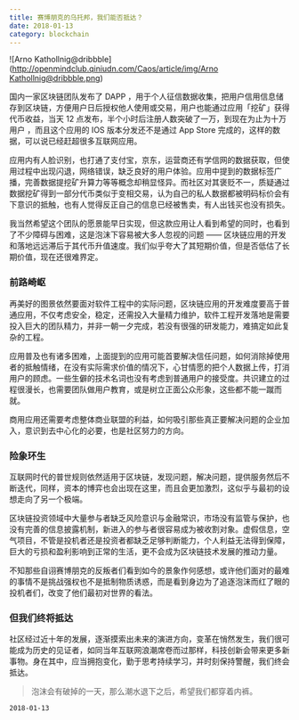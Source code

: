 ```yaml
---
title: 赛博朋克的乌托邦，我们能否抵达？
date: 2018-01-13
category: blockchain
---
```


![Arno Kathollnig@dribbble](http://openmindclub.qiniudn.com/Caos/article/img/Arno Kathollnig@dribbble.png)

国内一家区块链团队发布了 DAPP ，用于个人征信数据收集，把用户信用信息储存到区块链，方便用户日后授权他人使用或交易，用户也能通过应用「挖矿」获得代币收益，当天 12 点发布，半个小时后注册人数突破了一万，到现在为止为十万用户 ，而且这个应用的 IOS 版本分发还不是通过 App Store 完成的，这样的数据，可以说已经赶超很多互联网应用。

应用内有人脸识别，也打通了支付宝，京东，运营商还有学信网的数据获取，但使用过程中出现闪退，网络错误，缺乏良好的用户体验。应用中提到的数据标签广播，完善数据提挖矿升算力等等概念却稍显怪异。而社区对其褒贬不一，质疑通过数据挖矿得到一部分代币类似于变相交易，认为自己的私人数据都被明码标价会有下意识的抵触，也有人觉得反正自己的信息已经被售卖，有人出钱买也没有损失。

我当然希望这个团队的愿景能早日实现，但这款应用让人看到希望的同时，也看到了不少障碍与困难，这是泡沫下容易被大多人忽视的问题 —— 区块链应用的开发和落地远远滞后于其代币升值速度。我们似乎夸大了其短期价值，但是否低估了长期价值，现在还很难界定。

### 前路崎岖

再美好的图景依然要面对软件工程中的实际问题，区块链应用的开发难度要高于普通应用，不仅考虑安全，稳定，还需投入大量精力维护，软件工程开发落地是需要投入巨大的团队精力，并非一朝一夕完成，若没有很强的研发能力，难搞定如此复杂的工程。

应用普及也有诸多困难，上面提到的应用可能首要解决信任问题，如何消除掉使用者的抵触情绪，在没有实际需求价值的情况下，心甘情愿的把个人数据上传，打消用户的顾虑。一些生僻的技术名词也没有考虑到普通用户的接受度。共识建立的过程很漫长，也需要团队做用户教育，或是树立正面公众形象，这些都不能一蹴而就。

商用应用还需要考虑整体商业联盟的利益，如何吸引那些真正要解决问题的企业加入，意识到去中心化的必要，也是社区努力的方向。



### 险象环生

互联网时代的普世规则依然适用于区块链，发现问题，解决问题，提供服务然后不断迭代，同样，资本的博弈也会出现在这里，而且会更加激烈，这似乎与最初的设想走向了另一个极端。

区块链投资领域中大量参与者缺乏风险意识与金融常识，市场没有监管与保护，也没有完善的信息披露机制，新进入的参与者很容易成为被收割对象。虚假信息，空气项目，不管是投机者还是投资者都缺乏足够判断能力，个人利益无法得到保障，巨大的亏损和盈利影响到正常的生活，更不会成为区块链技术发展的推动力量。

不知那些自诩赛博朋克的反叛者们看到如今的景象作何感想，或许他们面对的最难的事情不是挑战强权也不是抵制物质诱惑，而是看到身边为了追逐泡沫而红了眼的投机者们，改变了他们最初对世界的看法。



### 但我们终将抵达

社区经过近十年的发展，逐渐摸索出未来的演进方向，变革在悄然发生，我们很可能成为历史的见证者，如同当年互联网浪潮席卷而过那样，科技创新会带来更多新事物。身在其中，应当拥抱变化，勤于思考持续学习，并时刻保持警醒，我们终会抵达。



> 泡沫会有破掉的一天，那么潮水退下之后，希望我们都穿着内裤。



`2018-01-13`